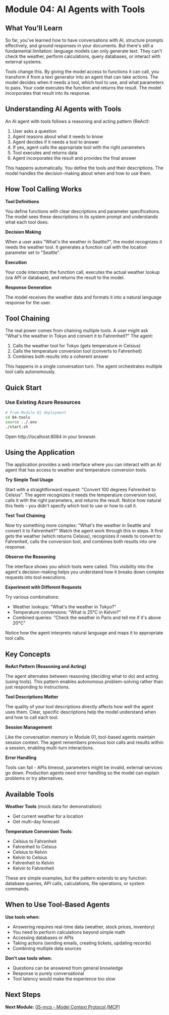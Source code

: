 # Module 04: AI Agents with Tools

## What You'll Learn

So far, you've learned how to have conversations with AI, structure prompts effectively, and ground responses in your documents. But there's still a fundamental limitation: language models can only generate text. They can't check the weather, perform calculations, query databases, or interact with external systems.

Tools change this. By giving the model access to functions it can call, you transform it from a text generator into an agent that can take actions. The model decides when it needs a tool, which tool to use, and what parameters to pass. Your code executes the function and returns the result. The model incorporates that result into its response.

## Understanding AI Agents with Tools

An AI agent with tools follows a reasoning and acting pattern (ReAct):

1. User asks a question
2. Agent reasons about what it needs to know
3. Agent decides if it needs a tool to answer
4. If yes, agent calls the appropriate tool with the right parameters
5. Tool executes and returns data
6. Agent incorporates the result and provides the final answer

This happens automatically. You define the tools and their descriptions. The model handles the decision-making about when and how to use them.

## How Tool Calling Works

**Tool Definitions**

You define functions with clear descriptions and parameter specifications. The model sees these descriptions in its system prompt and understands what each tool does.

**Decision Making**

When a user asks "What's the weather in Seattle?", the model recognizes it needs the weather tool. It generates a function call with the location parameter set to "Seattle".

**Execution**

Your code intercepts the function call, executes the actual weather lookup (via API or database), and returns the result to the model.

**Response Generation**

The model receives the weather data and formats it into a natural language response for the user.

## Tool Chaining

The real power comes from chaining multiple tools. A user might ask "What's the weather in Tokyo and convert it to Fahrenheit?" The agent:

1. Calls the weather tool for Tokyo (gets temperature in Celsius)
2. Calls the temperature conversion tool (converts to Fahrenheit)
3. Combines both results into a coherent answer

This happens in a single conversation turn. The agent orchestrates multiple tool calls autonomously.

## Quick Start

### Use Existing Azure Resources

```bash
# From Module 01 deployment
cd 04-tools
source ../.env
./start.sh
```

Open http://localhost:8084 in your browser.

## Using the Application

The application provides a web interface where you can interact with an AI agent that has access to weather and temperature conversion tools.

**Try Simple Tool Usage**

Start with a straightforward request: "Convert 100 degrees Fahrenheit to Celsius". The agent recognizes it needs the temperature conversion tool, calls it with the right parameters, and returns the result. Notice how natural this feels - you didn't specify which tool to use or how to call it.

**Test Tool Chaining**

Now try something more complex: "What's the weather in Seattle and convert it to Fahrenheit?" Watch the agent work through this in steps. It first gets the weather (which returns Celsius), recognizes it needs to convert to Fahrenheit, calls the conversion tool, and combines both results into one response.

**Observe the Reasoning**

The interface shows you which tools were called. This visibility into the agent's decision-making helps you understand how it breaks down complex requests into tool executions.

**Experiment with Different Requests**

Try various combinations:
- Weather lookups: "What's the weather in Tokyo?"
- Temperature conversions: "What is 25°C in Kelvin?"
- Combined queries: "Check the weather in Paris and tell me if it's above 20°C"

Notice how the agent interprets natural language and maps it to appropriate tool calls.

## Key Concepts

**ReAct Pattern (Reasoning and Acting)**

The agent alternates between reasoning (deciding what to do) and acting (using tools). This pattern enables autonomous problem-solving rather than just responding to instructions.

**Tool Descriptions Matter**

The quality of your tool descriptions directly affects how well the agent uses them. Clear, specific descriptions help the model understand when and how to call each tool.

**Session Management**

Like the conversation memory in Module 01, tool-based agents maintain session context. The agent remembers previous tool calls and results within a session, enabling multi-turn interactions.

**Error Handling**

Tools can fail - APIs timeout, parameters might be invalid, external services go down. Production agents need error handling so the model can explain problems or try alternatives.

## Available Tools

**Weather Tools** (mock data for demonstration):
- Get current weather for a location
- Get multi-day forecast

**Temperature Conversion Tools**:
- Celsius to Fahrenheit
- Fahrenheit to Celsius
- Celsius to Kelvin
- Kelvin to Celsius
- Fahrenheit to Kelvin
- Kelvin to Fahrenheit

These are simple examples, but the pattern extends to any function: database queries, API calls, calculations, file operations, or system commands.

## When to Use Tool-Based Agents

**Use tools when:**
- Answering requires real-time data (weather, stock prices, inventory)
- You need to perform calculations beyond simple math
- Accessing databases or APIs
- Taking actions (sending emails, creating tickets, updating records)
- Combining multiple data sources

**Don't use tools when:**
- Questions can be answered from general knowledge
- Response is purely conversational
- Tool latency would make the experience too slow

## Next Steps

**Next Module:** [05-mcp - Model Context Protocol (MCP)](../05-mcp/README.md)